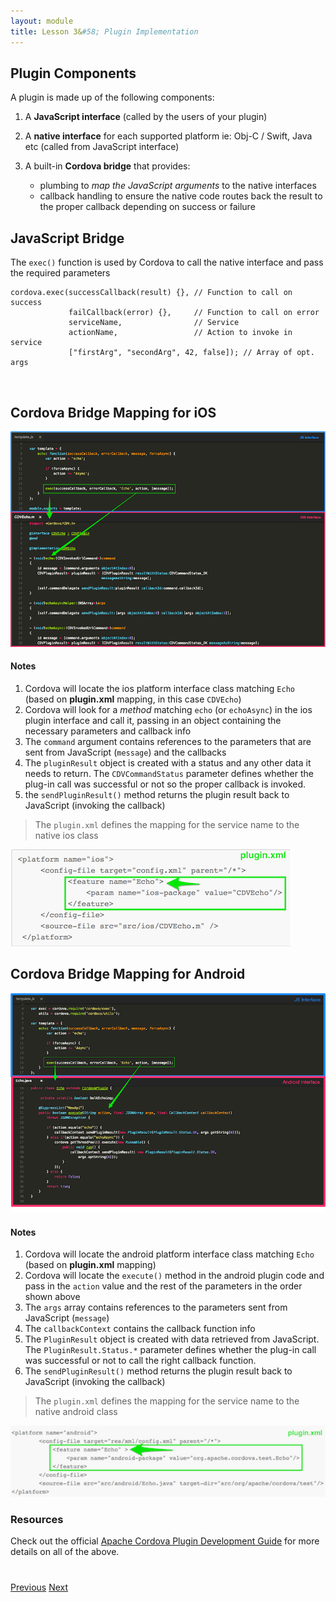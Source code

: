 ```yaml
---
layout: module
title: Lesson 3&#58; Plugin Implementation
---
```


<!--_approximate duration : 15 minutes_-->

## Plugin Components
A plugin is made up of the following components:

1. A **JavaScript interface** (called by the users of your plugin)

1. A **native interface** for each supported platform ie: Obj-C / Swift, Java etc (called from JavaScript interface)

1. A built-in **Cordova bridge** that provides:

   - plumbing to *map the JavaScript arguments* to the native interfaces
   - callback handling to ensure the native code routes back the result to the proper callback depending on success or failure

## JavaScript Bridge
The `exec()` function is used by Cordova to call the native interface and pass the required parameters

    cordova.exec(successCallback(result) {}, // Function to call on success
                 failCallback(error) {},     // Function to call on error
                 serviceName,                // Service
                 actionName,                 // Action to invoke in service
                 ["firstArg", "secondArg", 42, false]); // Array of opt. args

<br>

## Cordova Bridge Mapping for iOS

![](images/js-ios2.png)

#### Notes
1. Cordova will locate the ios platform interface class matching `Echo` (based on **plugin.xml** mapping, in this case `CDVEcho`)
1. Cordova will look for a *method* matching `echo` (or `echoAsync`) in the ios plugin interface and call it, passing in an object containing the necessary parameters and callback info
1. The `command` argument contains references to the parameters that are sent from JavaScript (`message`) and the callbacks
1. The `pluginResult` object is created with a status and any other data it needs to return. The `CDVCommandStatus` parameter defines whether the plug-in call was successful or not so the proper callback is invoked.
1. the `sendPluginResult()` method returns the plugin result back to JavaScript (invoking the callback)

>The `plugin.xml` defines the mapping for the service name to the native ios class

![](images/pluginxml-ios.png)


## Cordova Bridge Mapping for Android

![](images/js-android2.png)

#### Notes
1. Cordova will locate the android platform interface class matching `Echo` (based on **plugin.xml** mapping)
1. Cordova will locate the `execute()` method in the android plugin code and pass in the `action` value and the rest of the parameters in the order shown above
1. The `args` array contains references to the parameters sent from JavaScript (`message`)
1. The `callbackContext` contains the callback function info
1. The `PluginResult` object is created with data retrieved from JavaScript. The `PluginResult.Status.*` parameter defines whether the plug-in call was successful or not to call the right callback function.
1. The `sendPluginResult()` method returns the plugin result back to JavaScript (invoking the callback)

>The `plugin.xml` defines the mapping for the service name to the native android class

![](images/pluginxml-android.png)

<!--
### Visual Example
The picture below illustrates how the JavaScript common interface specifically maps to each native Class:-->

<!--
### Exercise
Open the JavaScript interface for your plugin (in `www/template.js`) and find the `exec()` function, then open each of the native
interfaces (in `src/ios` and `src/android`) and notice how the parameters are mapped for each:

    echo: function(successCallback, errorCallback, message, forceAsync) {
        var action = 'echo';
        if (forceAsync) {
            action += 'Async';
        }
        exec(successCallback, errorCallback, 'Echo', action, [message]);
    }-->


<!-- 
- The first and second parameters are the _success_ and _error_ callback functions
- The third parameter calls the `Echo` service in the native platform for the plugin
- The fourth parameter requests the _action_ to execute (`echo`) within the service class.
- The last specifies an array of arguments to pass to the `echo()` method. In this case it's just a _string_ -->

<!--
###### plugin.xml snippet
 ![](images/plugin-xml-feature.png)
-->

### Resources
Check out the official [Apache Cordova Plugin Development Guide](http://cordova.apache.org/docs/en/latest/guide/hybrid/plugins/index.html) for more details on all of the above. 


<div class="row" style="margin-top:40px;">
<div class="col-sm-12">
<a href="lesson2.html" class="btn btn-default"><i class="glyphicon glyphicon-chevron-left"></i> Previous</a>
<a href="lesson4.html" class="btn btn-default pull-right">Next <i class="glyphicon
glyphicon-chevron-right"></i></a>
</div>
</div>
